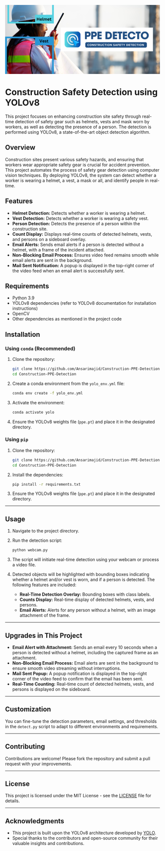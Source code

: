 ![Header Image](Visuals/ppe-public-view.png)  
# Construction Safety Detection using YOLOv8

This project focuses on enhancing construction site safety through real-time detection of safety gear such as helmets, vests and mask worn by workers, as well as detecting the presence of a person. The detection is performed using YOLOv8, a state-of-the-art object detection algorithm.

## Overview

Construction sites present various safety hazards, and ensuring that workers wear appropriate safety gear is crucial for accident prevention. This project automates the process of safety gear detection using computer vision techniques. By deploying YOLOv8, the system can detect whether a worker is wearing a helmet, a vest, a mask or all, and identify people in real-time.

## Features

- **Helmet Detection:** Detects whether a worker is wearing a helmet.
- **Vest Detection:** Detects whether a worker is wearing a safety vest.
- **Person Detection:** Detects the presence of a person within the construction site.
- **Count Display:** Displays real-time counts of detected helmets, vests, and persons on a sideboard overlay.
- **Email Alerts:** Sends email alerts if a person is detected without a helmet, with a frame of the incident attached.
- **Non-Blocking Email Process:** Ensures video feed remains smooth while email alerts are sent in the background.
- **Mail Sent Notification:** A popup is displayed in the top-right corner of the video feed when an email alert is successfully sent.

## Requirements

- Python 3.9
- YOLOv8 dependencies (refer to YOLOv8 documentation for installation instructions)
- OpenCV
- Other dependencies as mentioned in the project code

## Installation

### Using `conda` (Recommended)

1. Clone the repository:

    ```bash
    git clone https://github.com/Ansarimajid/Construction-PPE-Detection.git
    cd Construction-PPE-Detection
    ```

2. Create a conda environment from the `yolo_env.yml` file:

    ```bash
    conda env create -f yolo_env.yml
    ```

3. Activate the environment:

    ```bash
    conda activate yolo
    ```

4. Ensure the YOLOv8 weights file (`ppe.pt`) and place it in the designated directory.

### Using `pip`

1. Clone the repository:

    ```bash
    git clone https://github.com/Ansarimajid/Construction-PPE-Detection.git
    cd Construction-PPE-Detection
    ```

2. Install the dependencies:

    ```bash
    pip install -r requirements.txt
    ```

3. Ensure the YOLOv8 weights file (`ppe.pt`) and place it in the designated directory.

---

## Usage

1. Navigate to the project directory.

2. Run the detection script:

    ```bash
    python webcam.py
    ```

3. The script will initiate real-time detection using your webcam or process a video file.

4. Detected objects will be highlighted with bounding boxes indicating whether a helmet and/or vest is worn, and if a person is detected. The following features are included:

    - **Real-Time Detection Overlay:** Bounding boxes with class labels.
    - **Counts Display:** Real-time display of detected helmets, vests, and persons.
    - **Email Alerts:** Alerts for any person without a helmet, with an image attachment of the frame.

---

## Upgrades in This Project

- **Email Alert with Attachment:** Sends an email every 10 seconds when a person is detected without a helmet, including the captured frame as an attachment.
- **Non-Blocking Email Process:** Email alerts are sent in the background to ensure smooth video streaming without interruptions.
- **Mail Sent Popup:** A popup notification is displayed in the top-right corner of the video feed to confirm that the email has been sent.
- **Real-Time Counting:** Real-time count of detected helmets, vests, and persons is displayed on the sideboard.

---

## Customization

You can fine-tune the detection parameters, email settings, and thresholds in the `detect.py` script to adapt to different environments and requirements.

---

## Contributing

Contributions are welcome! Please fork the repository and submit a pull request with your improvements.

---

## License

This project is licensed under the MIT License - see the [LICENSE](LICENSE) file for details.

---

## Acknowledgments

- This project is built upon the YOLOv8 architecture developed by [YOLO](https://github.com/AlexeyAB/darknet).
- Special thanks to the contributors and open-source community for their valuable insights and contributions.
